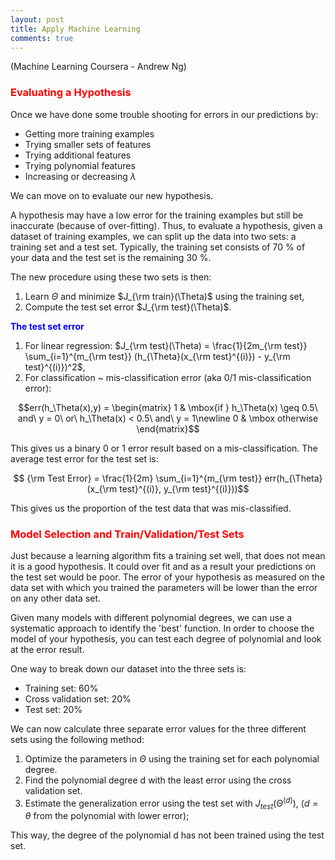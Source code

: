 ```yaml
---
layout: post
title: Apply Machine Learning
comments: true
---
```

(Machine Learning Coursera - Andrew Ng)

### <span style="color:red">**Evaluating a Hypothesis**</span>

Once we have done some trouble shooting for errors in our predictions by:

* Getting more training examples
* Trying smaller sets of features
* Trying additional features
* Trying polynomial features
* Increasing or decreasing $\lambda$

We can move on to evaluate our new hypothesis.

A hypothesis may have a low error for the training examples but still be inaccurate (because of over-fitting). Thus, to evaluate a hypothesis, given a dataset of training examples, we can split up the data into two sets: a training set and a test set. Typically, the training set consists of 70 % of your data and the test set is the remaining 30 %.

The new procedure using these two sets is then:
1. Learn $\Theta$ and minimize $J_{\rm train}(\Theta)$ using the training set,
2. Compute the test set error $J_{\rm test}(\Theta)$.

<span style="color:blue">**The test set error**</span>

1. For linear regression: $J_{\rm test}(\Theta) = \frac{1}{2m_{\rm test}} \sum_{i=1}^{m_{\rm test}} (h_{\Theta}(x_{\rm test}^{(i)}) - y_{\rm test}^{(i)})^2$,
2. For classification ~ mis-classification error (aka 0/1 mis-classification error):

$$err(h_\Theta(x),y) = \begin{matrix} 1 & \mbox{if } h_\Theta(x) \geq 0.5\ and\ y = 0\ or\ h_\Theta(x) < 0.5\ and\ y = 1\newline 0 & \mbox otherwise \end{matrix}$$

This gives us a binary 0 or 1 error result based on a mis-classification. The average test error for the test set is:

$$ {\rm Test Error} = \frac{1}{2m} \sum_{i=1}^{m_{\rm test}} err(h_{\Theta}(x_{\rm test}^{(i)}, y_{\rm test}^{(i)}))$$

This gives us the proportion of the test data that was mis-classified.

### <span style="color:red">**Model Selection and Train/Validation/Test Sets**</span>

Just because a learning algorithm fits a training set well, that does not mean it is a good hypothesis. It could over fit and as a result your predictions on the test set would be poor. The error of your hypothesis as measured on the data set with which you trained the parameters will be lower than the error on any other data set.

Given many models with different polynomial degrees, we can use a systematic approach to identify the 'best' function. In order to choose the model of your hypothesis, you can test each degree of polynomial and look at the error result.

One way to break down our dataset into the three sets is:

* Training set: 60%
* Cross validation set: 20%
* Test set: 20%

We can now calculate three separate error values for the three different sets using the following method:


1. Optimize the parameters in $\Theta$ using the training set for each polynomial degree.
2. Find the polynomial degree d with the least error using the cross validation set.
3. Estimate the generalization error using the test set with $J_{test}(\Theta^{(d)})$, ($d = \theta$ from the polynomial with lower error);


This way, the degree of the polynomial d has not been trained using the test set.
